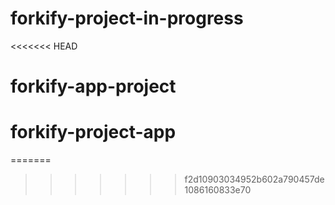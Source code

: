 # forkify-project-in-progress

<<<<<<< HEAD

# forkify-app-project

# forkify-project-app

=======

> > > > > > > f2d10903034952b602a790457de1086160833e70

